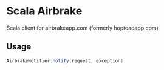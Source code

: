 # Scala Airbrake 
Scala client for airbrakeapp.com (formerly hoptoadapp.com)

## Usage
``` scala
AirbrakeNotifier.notify(request, exception)
```

